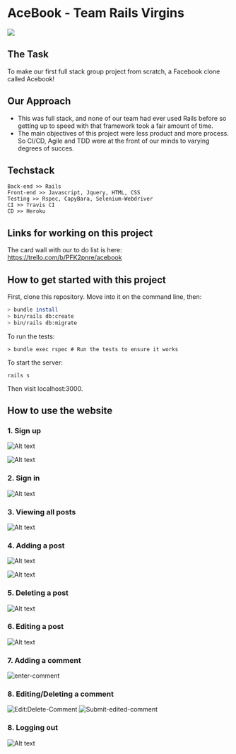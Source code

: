 # AceBook - Team Rails Virgins

![](https://i2-prod.manchestereveningnews.co.uk/incoming/article16110362.ece/ALTERNATES/s810/0_East-Coast-Main-Line.jpg)

## The Task

To make our first full stack group project from scratch, a Facebook clone called Acebook!

## Our Approach

- This was full stack, and none of our team had ever used Rails before so getting up to speed with that framework took a fair amount of time.
- The main objectives of this project were less product and more process.  So CI/CD, Agile and TDD were at the front of our minds to varying degrees of succes.


## Techstack

```
Back-end >> Rails
Front-end >> Javascript, Jquery, HTML, CSS
Testing >> Rspec, CapyBara, Selenium-Webdriver
CI >> Travis CI
CD >> Heroku
```

## Links for working on this project

The card wall with our to do list is here: https://trello.com/b/PFK2pnre/acebook

## How to get started with this project

First, clone this repository. Move into it on the command line, then:

```bash
> bundle install
> bin/rails db:create
> bin/rails db:migrate
 ```
 
 To run the tests:
 
 ```
> bundle exec rspec # Run the tests to ensure it works
```
To start the server:

```
rails s
```
Then visit localhost:3000.

## How to use the website

### 1. Sign up

![Alt text](https://user-images.githubusercontent.com/40341869/63258743-a2830080-c274-11e9-9737-e40f6600e07a.png)

![Alt text](https://user-images.githubusercontent.com/40341869/63259484-6e104400-c276-11e9-8f96-790ef53154c3.png)

### 2. Sign in

![Alt text](https://user-images.githubusercontent.com/40341869/63259103-68662e80-c275-11e9-9e56-e85cbac35340.png)

### 3. Viewing all posts

![Alt text](https://user-images.githubusercontent.com/40341869/63259820-584f4e80-c277-11e9-810b-7ec5fa845e2b.png)

### 4. Adding a post

![Alt text](https://user-images.githubusercontent.com/40341869/63260249-4f12b180-c278-11e9-8586-9790fadb2868.png)

![Alt text](https://user-images.githubusercontent.com/40341869/63260384-b6c8fc80-c278-11e9-8a62-c5b69b52fc57.png)

### 5. Deleting a post

![Alt text](https://user-images.githubusercontent.com/40341869/63260653-7027d200-c279-11e9-9463-ab05953f527b.png)

### 6. Editing a post

![Alt text](https://user-images.githubusercontent.com/40341869/63260939-2d1a2e80-c27a-11e9-9cb2-1ad04a9dce8a.png)

### 7. Adding a comment

![enter-comment](https://user-images.githubusercontent.com/45185594/63522855-00238100-c4f1-11e9-8b7f-fdd7d5d23a28.png)

### 8. Editing/Deleting a comment

![Edit:Delete-Comment](https://user-images.githubusercontent.com/45185594/63522995-3f51d200-c4f1-11e9-8b36-d4168524dd35.png)
![Submit-edited-comment](https://user-images.githubusercontent.com/45185594/63522994-3f51d200-c4f1-11e9-8d2c-56a389c0bb8b.png)

### 8. Logging out

![Alt text](https://user-images.githubusercontent.com/40341869/63261107-8b471180-c27a-11e9-9f74-7fd2023c643b.png)


